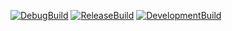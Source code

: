 [![DebugBuild](https://github.com/Irufemi/GE3/actions/workflows/DebugBuild.yml/badge.svg)](https://github.com/Irufemi/GE3/actions/workflows/DebugBuild.yml)
[![ReleaseBuild](https://github.com/Irufemi/GE3/actions/workflows/ReleaseBuild.yml/badge.svg)](https://github.com/Irufemi/GE3/actions/workflows/ReleaseBuild.yml)
[![DevelopmentBuild](https://github.com/Irufemi/GE3/actions/workflows/DevelopmentBuild.yml/badge.svg)](https://github.com/Irufemi/GE3/actions/workflows/DevelopmentBuild.yml)
